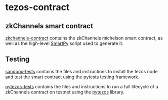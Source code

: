 # tezos-contract

## zkChannels smart contract
[zkchannels-contract](zkchannels-contract) contains the zkChannels michelson smart contract, as well as the high-level [SmartPy](https://smartpy.io) script used to generate it.

## Testing
[sandbox-tests](sandbox-tests) contains the files and instructions to install the tezos node and test the smart contract using the pytests testing framework.

[pytezos-tests](pytezos-tests) contains the files and instructions to run a full lifecycle of a zkChannels contract on testnet using the [pytezos](https://pytezos.baking-bad.org) library.
